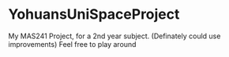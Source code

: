 # YohuansUniSpaceProject

My MAS241 Project, for a 2nd year subject.
(Definately could use improvements)
Feel free to play around
